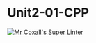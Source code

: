 # Unit2-01-CPP
[![Mr Coxall's Super Linter](https://github.com/ICS3U-Programming-MarcusW/Unit2-01-CPP/workflows/Mr%20Coxall's%20Super%20Linter/badge.svg)](https://github.com/ICS3U-Programming-MarcusW/Unit2-01-CPP/actions/)

